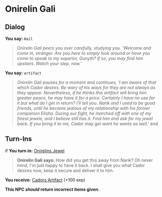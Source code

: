 # Onirelin Gali

## Dialog

**You say:** `Hail`



>*Onirelin Gali peers you over carefully, studying you.  'Welcome and come in, stranger.  Are you here to simply look around or have you come to speak to my superior, Gunyth?  If so, you may find him upstairs. Watch your step, now.'*

**You say:** `artifact`



>*Onirelin Gali pauses for a moment and continues, 'I am aware of that which Cador desires. Be wary of his ways for they are not always as they appear. Nevertheless, if he thinks this artifact will bring him greater peace, he may have it for a price. Certainly I have no use for it but what do I get in return? I'll tell you. Narik and I used to be good friends, until he became jealous of my relationship with his former companion Elisha. During our fight, he marched off with one of my finest jewels, and I believe still has it. Find him and ask for my jewel back. If you bring it to me, Cador may get want he wants as well.'*
end

## Turn-Ins



if **You turn in:** [Onirelins Jewel](/item/28088)


>**Onirelin Gali says:** How did you get this away from Narik? Oh never mind, I'm just happy to have it back. I shall give you what Cador desires now, keep it secure and deliver it to him.





 **You receive:**  [Cadors Artifact](/item/28089) (+100 exp)

**This NPC *should* return incorrect items given.**
